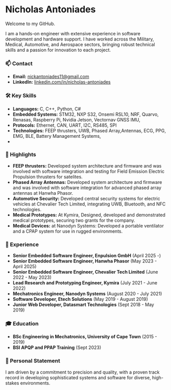 
# Nicholas Antoniades

Welcome to my GitHub.

I am a hands-on engineer with extensive experience in software development and hardware support. I have worked across the Military, Medical, Automotive, and Aerospace sectors, bringing robust technical skills and a passion for innovation to each project.

### 📫 Contact
- **Email:** nickantoniades11@gmail.com
- **LinkedIn:** [linkedin.com/in/nicholas-antoniades](https://www.linkedin.com/in/nicholas-antoniades)

### 🛠️ Key Skills
- **Languages:** C, C++, Python, C#
- **Embedded Systems:** STM32, NXP S32, Onsemi RSL10, NRF, Quarvo, Renasas, Raspberry Pi, Nvidia Jetson, Vectornav GNSS IMU,
- **Protocols:** Ethernet, CAN, UART, I2C, RS485, SPI
- **Technologies:** FEEP thrusters, UWB, Phased Array,Antennas, ECG, PPG, EMG, BLE, Battery Management Systems,
- 
### 📘 Highlights
- **FEEP thrusters:** Developed system architecture and firmware and was involved with software integration and testing for Field Emission Electric Propulsion thrusters for satelites.
- **Phased Array Antennas:** Developed system architecture and firmware and was involved with software integration for advanced phased array antennas at Hanwha Phasor.
- **Automotive Security:** Developed central security systems for electric vehicles at Chevalier Tech Limited, integrating UWB, Bluetooth, and NFC technologies.
- **Medical Prototypes:** At Kymira, Designed, developed and demonstrated medical prototypes, securing two grants for the company.
- **Medical Devices:** at Nanodyn Systems: Developed a portable ventilator and a CPAP system for use in rugged environments.

### 💼 Experience
- **Senior Embedded Software Engineer, Enpulsion GmbH** (April 2025 -)
- **Senior Embedded Software Engineer, Hanwha Phasor** (May 2023 - April 2025)
- **Senior Embedded Software Engineer, Chevalier Tech Limited** (June 2022 - May 2023)
- **Lead Research and Prototyping Engineer, Kymira** (July 2021 - June 2022)
- **Mechatronics Engineer, Nanodyn Systems** (August 2020 - July 2021)
- **Software Developer, Etech Solutions** (May 2019 - August 2019)
- **Junior Web Developer, Datasmart Technologies** (Sept 2018 - May 2019)

### 🎓 Education
- **BSc Engineering in Mechatronics, University of Cape Town** (2015 - 2019)
- **BSI APQP and PPAP Training** (Sept 2023)

### 🌟 Personal Statement
I am driven by a commitment to precision and quality, with a proven track record in developing sophisticated systems and software for diverse, high-stakes environments.
